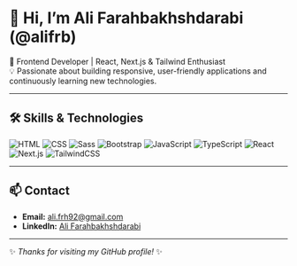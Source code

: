 # 👋 Hi, I’m Ali Farahbakhshdarabi (@alifrb)

🚀 Frontend Developer | React, Next.js & Tailwind Enthusiast  
💡 Passionate about building responsive, user-friendly applications and continuously learning new technologies.  

---

## 🛠️ Skills & Technologies
![HTML](https://img.shields.io/badge/HTML5-E34F26?style=for-the-badge&logo=html5&logoColor=white)
![CSS](https://img.shields.io/badge/CSS3-1572B6?style=for-the-badge&logo=css3&logoColor=white)
![Sass](https://img.shields.io/badge/Sass-CC6699?style=for-the-badge&logo=sass&logoColor=white)
![Bootstrap](https://img.shields.io/badge/Bootstrap-563D7C?style=for-the-badge&logo=bootstrap&logoColor=white)
![JavaScript](https://img.shields.io/badge/JavaScript-F7DF1E?style=for-the-badge&logo=javascript&logoColor=black)
![TypeScript](https://img.shields.io/badge/TypeScript-007ACC?style=for-the-badge&logo=typescript&logoColor=white)
![React](https://img.shields.io/badge/React-20232A?style=for-the-badge&logo=react&logoColor=61DAFB)
![Next.js](https://img.shields.io/badge/Next.js-000000?style=for-the-badge&logo=nextdotjs&logoColor=white)
![TailwindCSS](https://img.shields.io/badge/TailwindCSS-38B2AC?style=for-the-badge&logo=tailwind-css&logoColor=white)

---

## 📫 Contact
- **Email:** ali.frh92@gmail.com  
- **LinkedIn:** [Ali Farahbakhshdarabi]([https://www.linkedin.com/in/ali-farahbakhshdarabi/](https://www.linkedin.com/in/ali-farahbakhshdarabi-a7a77b202/))  

---
✨ _Thanks for visiting my GitHub profile!_ ✨
